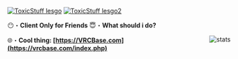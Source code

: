 <a href="https://youtu.be/AaHCAGWFKgQ" target="_blank"> <img src="https://ibb.co/zGxvGmV][img]https://i.ibb.co/zGxvGmV/New-Banna.png" alt="ToxicStuff lesgo"/></a>
<a href="https://youtu.be/AaHCAGWFKgQ" target="_blank"> <img src="https://cdn.discordapp.com/attachments/795072867704242187/936383975075758090/XoXLogo.jpg" alt="ToxicStuff lesgo2"/></a>

😶・**Client Only for Friends**
😇・**What should i do?**

</a><img align="right" src="https://github-readme-stats.vercel.app/api/top-langs/?username=ToxicStuff&layout=compact&count_private=true&theme=midnight-purple" alt="stats" /> </p>
🌐・**Cool thing: [https://VRCBase.com](https://vrcbase.com/index.php)**
